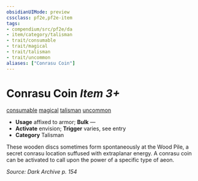 ```yaml
---
obsidianUIMode: preview
cssclass: pf2e,pf2e-item
tags:
- compendium/src/pf2e/da
- item/category/talisman
- trait/consumable
- trait/magical
- trait/talisman
- trait/uncommon
aliases: ["Conrasu Coin"]
---
```

# Conrasu Coin *Item 3+*  
[consumable](/rules/traits/consumable.md)  [magical](/rules/traits/magical.md)  [talisman](/rules/traits/talisman.md)  [uncommon](/rules/traits/uncommon.md)  

- **Usage** affixed to armor; **Bulk** —
- **Activate** envision; **Trigger** varies, see entry
- **Category** Talisman

These wooden discs sometimes form spontaneously at the Wood Pile, a secret conrasu location suffused with extraplanar energy. A conrasu coin can be activated to call upon the power of a specific type of aeon.

*Source: Dark Archive p. 154*